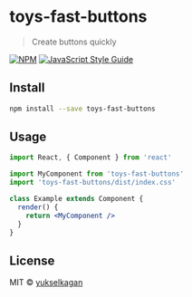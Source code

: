 # toys-fast-buttons

> Create buttons quickly

[![NPM](https://img.shields.io/npm/v/toys-fast-buttons.svg)](https://www.npmjs.com/package/toys-fast-buttons) [![JavaScript Style Guide](https://img.shields.io/badge/code_style-standard-brightgreen.svg)](https://standardjs.com)

## Install

```bash
npm install --save toys-fast-buttons
```

## Usage

```jsx
import React, { Component } from 'react'

import MyComponent from 'toys-fast-buttons'
import 'toys-fast-buttons/dist/index.css'

class Example extends Component {
  render() {
    return <MyComponent />
  }
}
```

## License

MIT © [yukselkagan](https://github.com/yukselkagan)
